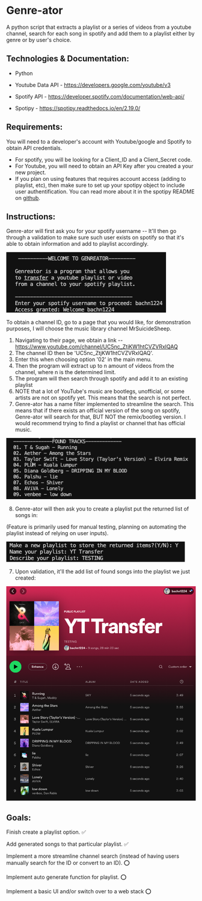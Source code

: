 # Genre-ator

A python script that extracts a playlist or a series of videos from a youtube channel, search for each song in spotify
and add them to a playlist either by genre or by user's choice.

## Technologies & Documentation:
* Python

* Youtube Data API - https://developers.google.com/youtube/v3

* Spotify API - https://developer.spotify.com/documentation/web-api/

* Spotipy - https://spotipy.readthedocs.io/en/2.19.0/

## Requirements:

You will need to a developer's account with Youtube/google and Spotify to obtain API credentials.
* For spotify, you will be looking for a Client_ID and a Client_Secret code.
* For Youtube, you will need to obtain an API Key after you created a your new project.
* If you plan on using features that requires account access (adding to playlist, etc), then make sure to set up your spotipy object to include
user authentification. You can read more about it in the spotipy README on [github](https://github.com/plamere/spotipy).
## Instructions:

Genre-ator will first ask you for your spotify username -- It'll then go through a validation to make sure such user exists on spotify so that it's able to obtain information and add to playlist accordingly.

![](/screenshots/welcome2.png)

To obtain a channel ID, go to a page that you would like, for demonstration purposes, I will choose the music library channel MrSuicideSheep.

1. Navigating to their page, we obtain a link -- https://www.youtube.com/channel/UC5nc_ZtjKW1htCVZVRxlQAQ
2. The channel ID then be 'UC5nc_ZtjKW1htCVZVRxlQAQ'.
3. Enter this when choosing option '02' in the main menu.
4. Then the program will extract up to n amount of videos from the channel, where n is the determined limit.
5. The program will then search through spotify and add it to an existing playlist
6. NOTE that a lot of YouTube's music are bootlegs, unofficial, or some artists are not on spotify yet. This means that the search is not perfect.
7. Genre-ator has a name filter implemented to streamline the search. This means that if there exists an official version of the song on spotify, Genre-ator will search for that, BUT NOT the remix/bootleg version. I would recommend trying to find a playlist or channel that has official music.

![](/screenshots/extraction_testing.png)

8. Genre-ator will then ask you to create a playlist put the returned list of songs in:

(Feature is primarily used for manual testing, planning on automating the playlist instead of relying on user inputs).

![](/screenshots/playlist.png)

7. Upon validation, it'll the add list of found songs into the playlist we just created:

![](/screenshots/spfy_sc.png)

## Goals:
Finish create a playlist option. :white_check_mark: 

Add generated songs to that particular playlist. :white_check_mark:

Implement a more streamline channel search (instead of having users manually search for the ID or convert to an ID). :o: 

Implement auto generate function for playlist. :o:

Implement a basic UI and/or switch over to a web stack :o:
